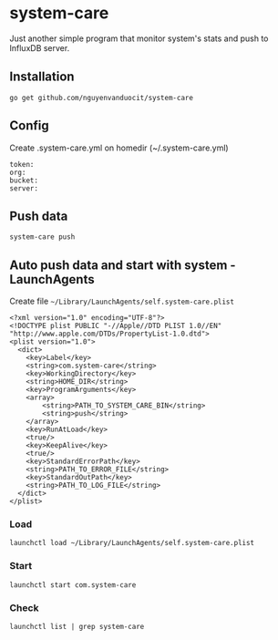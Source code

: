 # system-care

Just another simple program that monitor system's stats and push to InfluxDB server.

## Installation

```
go get github.com/nguyenvanduocit/system-care
```

## Config

Create .system-care.yml on homedir (~/.system-care.yml)

```
token: 
org: 
bucket: 
server: 
```

## Push data

```
system-care push
```

## Auto push data and start with system - LaunchAgents

Create file `~/Library/LaunchAgents/self.system-care.plist`

```
<?xml version="1.0" encoding="UTF-8"?>
<!DOCTYPE plist PUBLIC "-//Apple//DTD PLIST 1.0//EN" "http://www.apple.com/DTDs/PropertyList-1.0.dtd">
<plist version="1.0">
  <dict>
    <key>Label</key>
    <string>com.system-care</string>
    <key>WorkingDirectory</key>
    <string>HOME_DIR</string>
    <key>ProgramArguments</key>
    <array>
        <string>PATH_TO_SYSTEM_CARE_BIN</string>
        <string>push</string>
    </array>
    <key>RunAtLoad</key>
    <true/>
    <key>KeepAlive</key>
    <true/>
    <key>StandardErrorPath</key>
    <string>PATH_TO_ERROR_FILE</string>
    <key>StandardOutPath</key>
    <string>PATH_TO_LOG_FILE</string>
  </dict>
</plist>
```

### Load

```
launchctl load ~/Library/LaunchAgents/self.system-care.plist
```

### Start

```
launchctl start com.system-care
```

### Check

```
launchctl list | grep system-care
```
